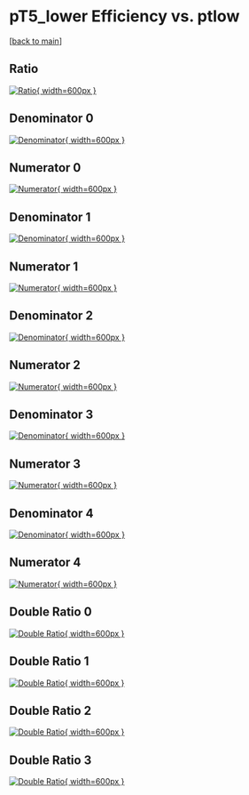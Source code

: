 # pT5_lower Efficiency vs. ptlow

[[back to main](./)]



## Ratio

[![Ratio](../mtv/var/pT5_lower_base_0_0_eff_ptlow.png){ width=600px }](../mtv/var/pT5_lower_base_0_0_eff_ptlow.pdf)

## Denominator 0

[![Denominator](../mtv/den/pT5_lower_base_0_0_eff_ptlow_den0.png){ width=600px }](../mtv/den/pT5_lower_base_0_0_eff_ptlow_den0.pdf)

## Numerator 0

[![Numerator](../mtv/num/pT5_lower_base_0_0_eff_ptlow_num0.png){ width=600px }](../mtv/num/pT5_lower_base_0_0_eff_ptlow_num0.pdf)

## Denominator 1

[![Denominator](../mtv/den/pT5_lower_base_0_0_eff_ptlow_den1.png){ width=600px }](../mtv/den/pT5_lower_base_0_0_eff_ptlow_den1.pdf)

## Numerator 1

[![Numerator](../mtv/num/pT5_lower_base_0_0_eff_ptlow_num1.png){ width=600px }](../mtv/num/pT5_lower_base_0_0_eff_ptlow_num1.pdf)

## Denominator 2

[![Denominator](../mtv/den/pT5_lower_base_0_0_eff_ptlow_den2.png){ width=600px }](../mtv/den/pT5_lower_base_0_0_eff_ptlow_den2.pdf)

## Numerator 2

[![Numerator](../mtv/num/pT5_lower_base_0_0_eff_ptlow_num2.png){ width=600px }](../mtv/num/pT5_lower_base_0_0_eff_ptlow_num2.pdf)

## Denominator 3

[![Denominator](../mtv/den/pT5_lower_base_0_0_eff_ptlow_den3.png){ width=600px }](../mtv/den/pT5_lower_base_0_0_eff_ptlow_den3.pdf)

## Numerator 3

[![Numerator](../mtv/num/pT5_lower_base_0_0_eff_ptlow_num3.png){ width=600px }](../mtv/num/pT5_lower_base_0_0_eff_ptlow_num3.pdf)

## Denominator 4

[![Denominator](../mtv/den/pT5_lower_base_0_0_eff_ptlow_den4.png){ width=600px }](../mtv/den/pT5_lower_base_0_0_eff_ptlow_den4.pdf)

## Numerator 4

[![Numerator](../mtv/num/pT5_lower_base_0_0_eff_ptlow_num4.png){ width=600px }](../mtv/num/pT5_lower_base_0_0_eff_ptlow_num4.pdf)

## Double Ratio 0

[![Double Ratio](../mtv/ratio/pT5_lower_base_0_0_eff_ptlow_ratio0.png){ width=600px }](../mtv/ratio/pT5_lower_base_0_0_eff_ptlow_ratio0.pdf)

## Double Ratio 1

[![Double Ratio](../mtv/ratio/pT5_lower_base_0_0_eff_ptlow_ratio1.png){ width=600px }](../mtv/ratio/pT5_lower_base_0_0_eff_ptlow_ratio1.pdf)

## Double Ratio 2

[![Double Ratio](../mtv/ratio/pT5_lower_base_0_0_eff_ptlow_ratio2.png){ width=600px }](../mtv/ratio/pT5_lower_base_0_0_eff_ptlow_ratio2.pdf)

## Double Ratio 3

[![Double Ratio](../mtv/ratio/pT5_lower_base_0_0_eff_ptlow_ratio3.png){ width=600px }](../mtv/ratio/pT5_lower_base_0_0_eff_ptlow_ratio3.pdf)

